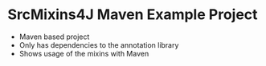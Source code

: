 SrcMixins4J Maven Example Project
=================================

* Maven based project
* Only has dependencies to the annotation library
* Shows usage of the mixins with Maven

